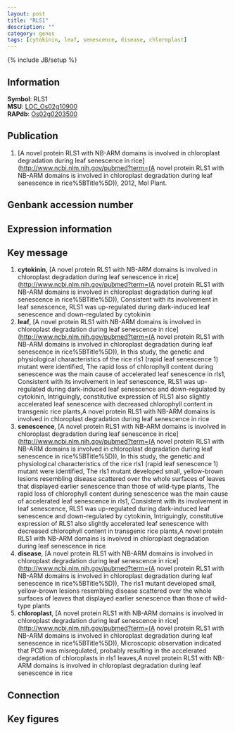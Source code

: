 ```yaml
---
layout: post
title: "RLS1"
description: ""
category: genes
tags: [cytokinin, leaf, senescence, disease, chloroplast]
---
```

{% include JB/setup %}

## Information
__Symbol__: RLS1  
__MSU__: [LOC_Os02g10900](http://rice.plantbiology.msu.edu/cgi-bin/ORF_infopage.cgi?orf=LOC_Os02g10900)  
__RAPdb__: [Os02g0203500](http://rapdb.dna.affrc.go.jp/viewer/gbrowse_details/irgsp1?name=Os02g0203500)  

## Publication
1. [A novel protein RLS1 with NB-ARM domains is involved in chloroplast degradation during leaf senescence in rice](http://www.ncbi.nlm.nih.gov/pubmed?term=(A novel protein RLS1 with NB-ARM domains is involved in chloroplast degradation during leaf senescence in rice%5BTitle%5D)), 2012, Mol Plant.

## Genbank accession number

## Expression information

## Key message
1. __cytokinin__, [A novel protein RLS1 with NB-ARM domains is involved in chloroplast degradation during leaf senescence in rice](http://www.ncbi.nlm.nih.gov/pubmed?term=(A novel protein RLS1 with NB-ARM domains is involved in chloroplast degradation during leaf senescence in rice%5BTitle%5D)),  Consistent with its involvement in leaf senescence, RLS1 was up-regulated during dark-induced leaf senescence and down-regulated by cytokinin
2. __leaf__, [A novel protein RLS1 with NB-ARM domains is involved in chloroplast degradation during leaf senescence in rice](http://www.ncbi.nlm.nih.gov/pubmed?term=(A novel protein RLS1 with NB-ARM domains is involved in chloroplast degradation during leaf senescence in rice%5BTitle%5D)),  In this study, the genetic and physiological characteristics of the rice rls1 (rapid leaf senescence 1) mutant were identified, The rapid loss of chlorophyll content during senescence was the main cause of accelerated leaf senescence in rls1, Consistent with its involvement in leaf senescence, RLS1 was up-regulated during dark-induced leaf senescence and down-regulated by cytokinin, Intriguingly, constitutive expression of RLS1 also slightly accelerated leaf senescence with decreased chlorophyll content in transgenic rice plants,A novel protein RLS1 with NB-ARM domains is involved in chloroplast degradation during leaf senescence in rice
3. __senescence__, [A novel protein RLS1 with NB-ARM domains is involved in chloroplast degradation during leaf senescence in rice](http://www.ncbi.nlm.nih.gov/pubmed?term=(A novel protein RLS1 with NB-ARM domains is involved in chloroplast degradation during leaf senescence in rice%5BTitle%5D)),  In this study, the genetic and physiological characteristics of the rice rls1 (rapid leaf senescence 1) mutant were identified, The rls1 mutant developed small, yellow-brown lesions resembling disease scattered over the whole surfaces of leaves that displayed earlier senescence than those of wild-type plants, The rapid loss of chlorophyll content during senescence was the main cause of accelerated leaf senescence in rls1, Consistent with its involvement in leaf senescence, RLS1 was up-regulated during dark-induced leaf senescence and down-regulated by cytokinin, Intriguingly, constitutive expression of RLS1 also slightly accelerated leaf senescence with decreased chlorophyll content in transgenic rice plants,A novel protein RLS1 with NB-ARM domains is involved in chloroplast degradation during leaf senescence in rice
4. __disease__, [A novel protein RLS1 with NB-ARM domains is involved in chloroplast degradation during leaf senescence in rice](http://www.ncbi.nlm.nih.gov/pubmed?term=(A novel protein RLS1 with NB-ARM domains is involved in chloroplast degradation during leaf senescence in rice%5BTitle%5D)),  The rls1 mutant developed small, yellow-brown lesions resembling disease scattered over the whole surfaces of leaves that displayed earlier senescence than those of wild-type plants
5. __chloroplast__, [A novel protein RLS1 with NB-ARM domains is involved in chloroplast degradation during leaf senescence in rice](http://www.ncbi.nlm.nih.gov/pubmed?term=(A novel protein RLS1 with NB-ARM domains is involved in chloroplast degradation during leaf senescence in rice%5BTitle%5D)),  Microscopic observation indicated that PCD was misregulated, probably resulting in the accelerated degradation of chloroplasts in rls1 leaves,A novel protein RLS1 with NB-ARM domains is involved in chloroplast degradation during leaf senescence in rice

## Connection

## Key figures


